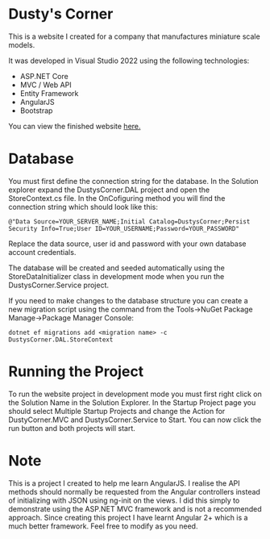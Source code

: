 # Dusty's Corner

This is a website I created for a company that manufactures miniature scale models.

It was developed in Visual Studio 2022 using the following technologies:

* ASP.NET Core
* MVC / Web API
* Entity Framework
* AngularJS
* Bootstrap

You can view the finished website <a href='https://www.dustyscorner.com' target='_new'>here.</a>

# Database

You must first define the connection string for the database. In the Solution explorer expand the DustysCorner.DAL project and open the StoreContext.cs file. In the OnCofiguring method you will find the connection string which should look like this:

`@"Data Source=YOUR_SERVER_NAME;Initial Catalog=DustysCorner;Persist Security Info=True;User ID=YOUR_USERNAME;Password=YOUR_PASSWORD"`

Replace the data source, user id and password with your own database account credentials.

The database will be created and seeded automatically using the StoreDataInitializer class in development mode when you run the DustysCorner.Service project.

If you need to make changes to the database structure you can create a new migration script using the command from the Tools->NuGet Package Manage->Package Manager Console:

```
dotnet ef migrations add <migration name> -c DustysCorner.DAL.StoreContext
```

# Running the Project

To run the website project in development mode you must first right click on the Solution Name in the Solution Explorer. In the Startup Project page you should select Multiple Startup Projects and change the Action for DustyCorner.MVC and DustysCorner.Service to Start. You can now click the run button and both projects will start.

# Note

This is a project I created to help me learn AngularJS. I realise the API methods should normally be requested from the Angular controllers instead of initializing with JSON using ng-init on the views. I did this simply to demonstrate using the ASP.NET MVC framework and is not a recommended approach. Since creating this project I have learnt Angular 2+ which is a much better framework. Feel free to modify as you need.